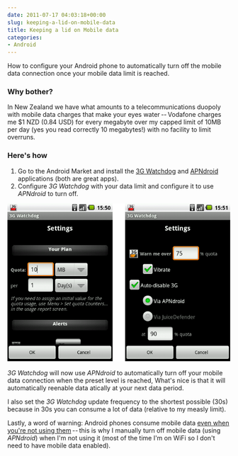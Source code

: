 ```yaml
---
date: 2011-07-17 04:03:18+00:00
slug: keeping-a-lid-on-mobile-data
title: Keeping a lid on Mobile data
categories:
- Android
---
```


How to configure your Android phone to automatically turn off the mobile data connection once your mobile data limit is reached.

<!--more-->




### Why bother?

In New Zealand we have what amounts to a telecommunications duopoly with mobile data charges that make your eyes water -- Vodafone charges me $1 NZD (0.84 USD) for every megabyte over my capped limit of 10MB per day (yes you read correctly 10 megabytes!) with no facility to limit overruns.



### Here's how

  1. Go to the Android Market and install the [3G Watchdog](https://market.android.com/details?id=net.rgruet.android.g3watchdog&hl=en) and [APNdroid](https://market.android.com/details?id=com.google.code.apndroid&hl=en) applications (both are great apps). 
  2. Configure _3G Watchdog_ with your data limit and configure it to use _APNdroid_ to turn off. 

![3g-watchdog-config.png](./images/3g-watchdog-config.png)

_3G Watchdog_ will now use _APNdroid_ to automatically turn off your mobile data connection when the preset level is reached, What's nice is that it will automatically reenable data atically at your next data period.

I also set the _3G Watchdog_ update frequency to the shortest possible (30s) because in 30s you can consume a lot of data (relative to my measly limit).

Lastly, a word of warning: Android phones consume mobile data [even when you're not using them](http://androidforums.com/lg-thrive/330483-why-google-using-my-data.html) -- this is why I manually turn off mobile data (using _APNdroid_) when I'm not using it (most of the time I'm on WiFi so I don't need to have mobile data enabled).
